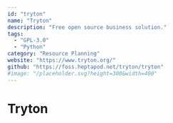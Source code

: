 ```yaml
---
id: "tryton"
name: "Tryton"
description: "Free open source business solution."
tags:
  - "GPL-3.0"
  - "Python"
category: "Resource Planning"
website: "https://www.tryton.org/"
github: "https://foss.heptapod.net/tryton/tryton"
#image: "/placeholder.svg?height=300&width=400"
---
```


# Tryton
